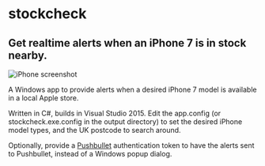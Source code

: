# stockcheck
## Get realtime alerts when an iPhone 7 is in stock nearby.
![iPhone screenshot](https://github.com/AndrewBennet/stockcheck/raw/master/media/iphone_lockscreen.PNG)

A Windows app to provide alerts when a desired iPhone 7 model is available in a local Apple store.

Written in C#, builds in Visual Studio 2015. Edit the app.config (or stockcheck.exe.config in the output directory) to set the desired iPhone model types, and the UK postcode to search around.

Optionally, provide a [Pushbullet](http://www.pushbullet.com) authentication token to have the alerts sent to Pushbullet, instead of a Windows popup dialog.